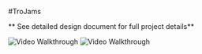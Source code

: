 #TroJams

** See detailed design document for full project details**

<img src='http://i.imgur.com/xGZOEU7.gif' title='TroJams Video Walkthrough' width='' alt='Video Walkthrough' />


<img src='http://i.imgur.com/MOdm97u.gif' title='Moooovies Video Walkthrough' width='' alt='Video Walkthrough' />
